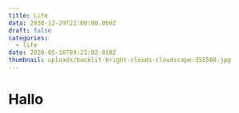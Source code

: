 ```yaml
---
title: Life
data: 2030-12-29T22:00:00.000Z
draft: false
categories:
  - life
date: 2020-05-16T09:21:02.010Z
thumbnail: uploads/backlit-bright-clouds-cloudscape-355508.jpg
---
```

# Hallo